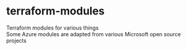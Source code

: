 # terraform-modules
Terraform modules for various things\
Some Azure modules are adapted from various Microsoft open source projects
